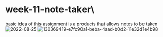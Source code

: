 # week-11-note-taker\

basic idea of this assignment is a products that allows notes to be taken ![2022-08-25](https://user-images.githubusercontent.com/106626454/186776367-93b3f2d4-f2a4-482a-a986-3caa70a182a9.png)
![130369419-e7fc90a1-beba-4aad-b0d2-11e32d1e4b98](https://user-images.githubusercontent.com/106626454/186776379-0f1bb237-9853-457b-a29e-467633f611d2.png)
